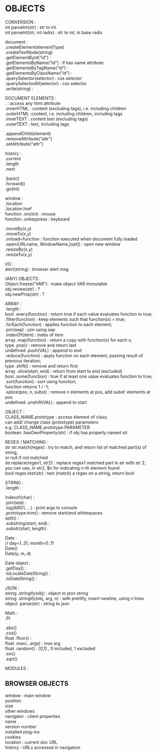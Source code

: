 # OBJECTS  
  
CONVERSION :   
int parseInt(str)		: str to int  
int parseInt(str, int radix)	: str to int, in base radix  
  
document :   
.createElement(elementType)  
.createTextNode(string)  
.getElementById(“id”)	:   
.getElementsByName(“id”)	: if has name attribute  
.getElementsByTagName(“id”) :   
.getElementsByClassName(“id”) :  
.querySelector(selector)	: css selector  
.querySelectorAll(selector)	:  css selector  
.write(string)			:   
  
DOCUMENT ELEMENTS :   
.<attribute>	: access any html attribute  
.innerHTML	: content (excluding tags), i.e. including children  
.outerHTML	:content, i.e. including children, including tags  
.innerTEXT	: content text (excluding tags)  
.outerTEXT	: text, including tags  
  
.appendChild(element)  
.removeAttribute(“attr”)  
.setAttribute(“attr”)  
  
history :   
.current  
.length  
.next  
  
.back()  
.forward()  
.go(int)  
  
window :   
.location  
.location.href  
function .onclick	: mouse  
function .onkeypress	: keyboard  
  
.moveBy(x,y)  
.moveTo(x,y)  
.onload=function	: function executed when document fully loaded  
.open(URLname, WindowName,[opt]) : open new window  
.resizeBy(x,y)  
.resizeTo(x,y)  
  
I/O :   
alert(string)	: browser alert msg  
  
(ANY) OBJECTS :   
Object.freeze(“VAR”)	: make object VAR immutable  
obj.review(str)		: ?  
obj.newProp(str)	: ?  
  
ARRAY :   
.length	:   
bool .every(function)	: return true if each value evaluates function to true;  
.filter(function)	: keep elements such that function(x) = true;  
.forEach(function)	: applies function to each element;  
.join(sep)		: join using sep  
.indexOf(item)	: index of item  
array .map(function)	: return a copy with function(x) for each x;  
type .pop()		: remove and return last  
undefined .push(VAL)	 : append to end  
.reduce(function)	: apply function on each element, passing result of previous iteration;  
type .shift()		: remove and return first  
array .slice(start, end) : return from start to end (excluded)  
bool .some(function)	: true if at least one value evaluates function to true;  
.sort(function)		: sort using function;  
			function returns 1 / -1;  
.splice(pos, n, subst)	: remove n elements at pos, add subst’ elements at pos  
undefined .unshift(VAL) : append to start   
  
OBJECT :   
CLASS_NAME.prototype	: access element of class;  
				can add/ change class (prototype) parameters  
e.g. CLASS_NAME.prototype.PARAMETER  
boolean .hasOwnProperty(str)	: if obj has property named str  
  
REGEX / MATCHING :   
str str.match(regex)	: try to match, and return list of matched part(s) of string,  
or null if not matched  
str.replace(regex1, str2)	: replace regex1 matched part in str with str 2;  
			you can use, in str2, $n for indicating n-th element found  
bool regex.test(str)	: test (match) a regex on a string, return bool  
  
STRING :   
.length	:   
  
indexof(char)		:   
.join(sep)		:   
.log(ARG1, …)	: print args to console  
.prototype.trim()	: remove start/end whitespaces  
split()			:   
.substring(start, end)	:   
.substr(start, length)	:   
  
Date :   
// day=1..31, month=0..11  
Date()  
Date(y, m, d)  
  
Date object :   
.getDay()		:   
.toLocaleDateString()	:   
.toDateString()		:   
  
JSON :   
string .stringify(obj)	: object to json string  
string .stringify(obj, arg, n) : with prettify, insert newline, using n lines  
object .parse(str)	: string to json  
  
Math :   
.PI  
  
.abs()  
.cos()  
float .floor()		:   
float .max(...args)	: max arg  
float .random()	: [0,1] , 0 included, 1 excluded  
.sin()  
.sqrt()  
  
MODULES :   
  
  


## BROWSER OBJECTS

window : main window  
position  
size  
other windows  
navigator : client properties  
name  
version number  
installed plug-ins  
cookies  
location : current doc URL  
history : URLs accessed in navigation  
